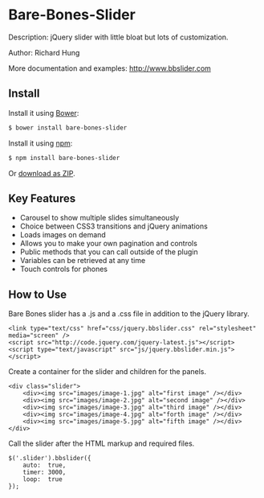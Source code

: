 Bare-Bones-Slider
=================

Description: jQuery slider with little bloat but lots of customization.

Author: Richard Hung

More documentation and examples: http://www.bbslider.com

## Install

Install it using [Bower](http://bower.io):

```sh
$ bower install bare-bones-slider
```

Install it using [npm](https://www.npmjs.org/):

```sh
$ npm install bare-bones-slider
```

Or [download as ZIP](https://github.com/Richard1320/Bare-Bones-Slider/archive/master.zip).

Key Features
--------------------

* Carousel to show multiple slides simultaneously
* Choice between CSS3 transitions and jQuery animations
* Loads images on demand
* Allows you to make your own pagination and controls
* Public methods that you can call outside of the plugin
* Variables can be retrieved at any time
* Touch controls for phones

How to Use
--------------------

Bare Bones slider has a .js and a .css file in addition to the jQuery library.

```
<link type="text/css" href="css/jquery.bbslider.css" rel="stylesheet" media="screen" />
<script src="http://code.jquery.com/jquery-latest.js"></script>
<script type="text/javascript" src="js/jquery.bbslider.min.js"></script>
```

Create a container for the slider and children for the panels.

```
<div class="slider">
    <div><img src="images/image-1.jpg" alt="first image" /></div>
    <div><img src="images/image-2.jpg" alt="second image" /></div>
    <div><img src="images/image-3.jpg" alt="third image" /></div>
    <div><img src="images/image-4.jpg" alt="forth image" /></div>
    <div><img src="images/image-5.jpg" alt="fifth image" /></div>
</div>
```

Call the slider after the HTML markup and required files.

```
$('.slider').bbslider({
    auto:  true,
    timer: 3000,
    loop:  true
});
```
